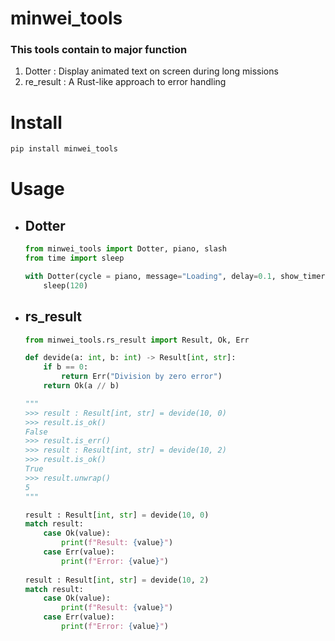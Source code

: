 # minwei_tools

### This tools contain to major function

1. Dotter : Display animated text on screen during long missions
2. re_result : A Rust-like approach to error handling

# Install

```bash
pip install minwei_tools
```

# Usage

* ## Dotter

    ```python
    from minwei_tools import Dotter, piano, slash
    from time import sleep

    with Dotter(cycle = piano, message="Loading", delay=0.1, show_timer=1) as d:
        sleep(120)
    ```

* ## rs_result



    ```python
    from minwei_tools.rs_result import Result, Ok, Err

    def devide(a: int, b: int) -> Result[int, str]:
        if b == 0:
            return Err("Division by zero error")
        return Ok(a // b)

    """
    >>> result : Result[int, str] = devide(10, 0)
    >>> result.is_ok()
    False
    >>> result.is_err()
    >>> result : Result[int, str] = devide(10, 2)
    >>> result.is_ok()
    True
    >>> result.unwrap()
    5
    """

    result : Result[int, str] = devide(10, 0)
    match result:
        case Ok(value):
            print(f"Result: {value}")
        case Err(value):
            print(f"Error: {value}")
            
    result : Result[int, str] = devide(10, 2)
    match result:
        case Ok(value):
            print(f"Result: {value}")
        case Err(value):
            print(f"Error: {value}")
    ```